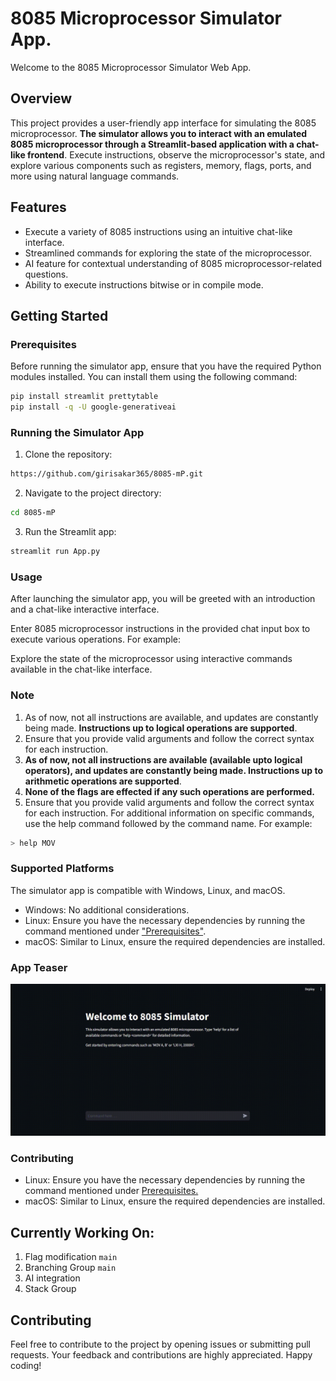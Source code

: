 # 8085 Microprocessor Simulator App.

Welcome to the 8085 Microprocessor Simulator Web App.

## Overview

This project provides a user-friendly app interface for simulating the 8085 microprocessor. **The simulator allows you to interact with an emulated 8085 microprocessor through a Streamlit-based application with a chat-like frontend**. Execute instructions, observe the microprocessor's state, and explore various components such as registers, memory, flags, ports, and more using natural language commands.

## Features

- Execute a variety of 8085 instructions using an intuitive chat-like interface.
- Streamlined commands for exploring the state of the microprocessor.
- AI feature for contextual understanding of 8085 microprocessor-related questions.
- Ability to execute instructions bitwise or in compile mode.

## Getting Started

### Prerequisites

Before running the simulator app, ensure that you have the required Python modules installed. You can install them using the following command:

```bash
pip install streamlit prettytable
pip install -q -U google-generativeai
```

### Running the Simulator App
1. Clone the repository:
```bash
https://github.com/girisakar365/8085-mP.git
```
2. Navigate to the project directory:
```bash
cd 8085-mP
```
3. Run the Streamlit app:
```bash
streamlit run App.py
```

### Usage
After launching the simulator app, you will be greeted with an introduction and a chat-like interactive interface.

Enter 8085 microprocessor instructions in the provided chat input box to execute various operations. For example:

Explore the state of the microprocessor using interactive commands available in the chat-like interface.

### Note
1. As of now, not all instructions are available, and updates are constantly being made. __Instructions up to logical operations are supported__.
1. Ensure that you provide valid arguments and follow the correct syntax for each instruction.
1. __As of now, not all instructions are available (available upto logical operators), and updates are constantly being made. Instructions up to arithmetic operations are supported__.
2. __None of the flags are effected if any such operations are performed.__
2. Ensure that you provide valid arguments and follow the correct syntax for each instruction. For additional information on specific commands, use the help command followed by the command name. For example:
```bash
> help MOV
```

### Supported Platforms
The simulator app is compatible with Windows, Linux, and macOS.

- Windows: No additional considerations.
- Linux: Ensure you have the necessary dependencies by running the command mentioned under ["Prerequisites"](#prerequisites).
- macOS: Similar to Linux, ensure the required dependencies are installed.

### App Teaser
![Video Title](assets/demo.gif)

### Contributing
- Linux: Ensure you have the necessary dependencies by running the command mentioned under [Prerequisites.](#prerequisites)
- macOS: Similar to Linux, ensure the required dependencies are installed.

## Currently Working On:
1. Flag modification `main`
1. Branching Group `main`
2. AI integration
2. Stack Group

## Contributing
Feel free to contribute to the project by opening issues or submitting pull requests. Your feedback and contributions are highly appreciated. Happy coding!
